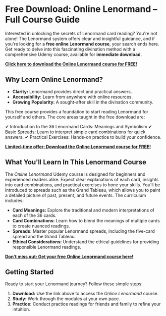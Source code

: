 # Free Download: Online Lenormand – Full Course Guide

Interested in unlocking the secrets of Lenormand card reading? You're not alone! The Lenormand system offers clear and insightful guidance, and if you're looking for a **free online Lenormand course**, your search ends here. Get ready to delve into this fascinating divination method with a comprehensive Udemy course, available for **immediate download**.

[**Click here to download the Online Lenormand course for FREE!**](https://udemywork.com/online-lenormand)

## Why Learn Online Lenormand?

*   **Clarity:** Lenormand provides direct and practical answers.
*   **Accessibility:** Learn from anywhere with online resources.
*   **Growing Popularity:** A sought-after skill in the divination community.

This free course provides a foundation to start reading Lenormand for yourself and others. The core areas taught in the free download are:

✔ Introduction to the 36 Lenormand Cards: Meanings and Symbolism
✔ Basic Spreads: Learn to interpret simple card combinations for quick answers.
✔ Practical Exercises: Hands-on practice to build your confidence.

[**Limited-time offer: Download the Online Lenormand course for FREE!**](https://udemywork.com/online-lenormand)

## What You'll Learn In This Lenormand Course

The *Online Lenormand* Udemy course is designed for beginners and experienced readers alike. Expect clear explanations of each card, insights into card combinations, and practical exercises to hone your skills. You'll be introduced to spreads such as the Grand Tableau, which allows you to paint a detailed picture of past, present, and future events. The curriculum includes:

*   **Card Meanings:** Explore the traditional and modern interpretations of each of the 36 cards.
*   **Card Combinations:** Learn how to blend the meanings of multiple cards to create nuanced readings.
*   **Spreads:** Master popular Lenormand spreads, including the five-card spread and the Grand Tableau.
*   **Ethical Considerations:** Understand the ethical guidelines for providing responsible Lenormand readings.

[**Don't miss out: Get your free Online Lenormand course here!**](https://udemywork.com/online-lenormand)

## Getting Started

Ready to start your Lenormand journey? Follow these simple steps:

1.  **Download:** Use the link above to access the *Online Lenormand* course.
2.  **Study:** Work through the modules at your own pace.
3.  **Practice:** Conduct practice readings for friends and family to refine your intuition.
